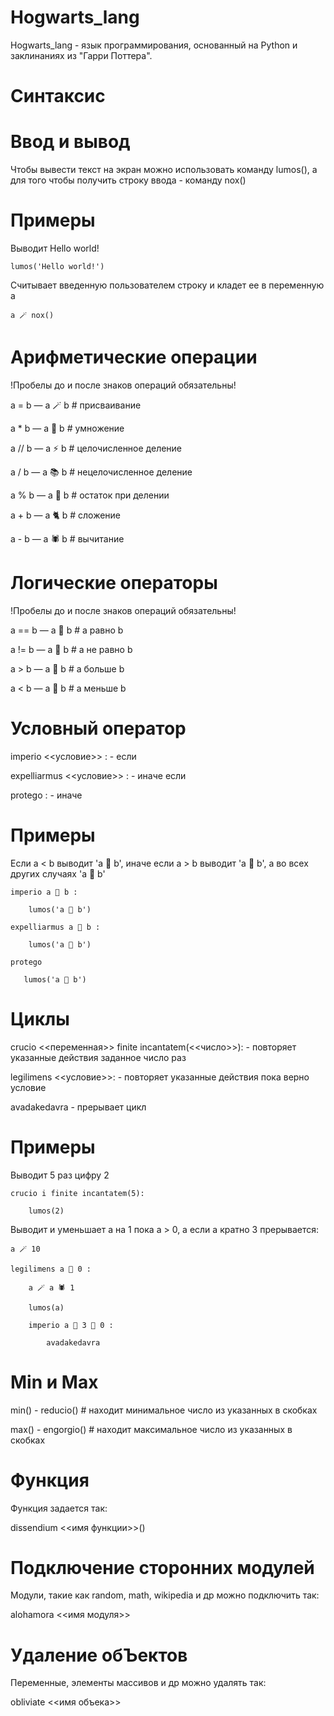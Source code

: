 # Hogwarts_lang
Hogwarts_lang - язык программирования, основанный на Python и заклинаниях из "Гарри Поттера".

# Синтаксис

# Ввод и вывод
Чтобы вывести текст на экран можно использовать команду lumos(), а для того чтобы получить строку ввода - команду nox()
# Примеры
Выводит Hello world!

    lumos('Hello world!') 

Считывает введенную пользователем строку и кладет ее в переменную a

    a 🪄 nox()

# Арифметические операции
!Пробелы до и после знаков операций обязательны!

a = b  —  a 🪄 b  # присваивание

a * b  —  a 👻 b  # умножение

a // b  —  a ⚡️ b  # целочисленное деление

a / b  —  a 📚 b  # нецелочисленное деление

a % b  —  a 🧹 b  # остаток при делении

a + b  —  a 🐈 b  # сложение

a - b  —  a 🕷 b  # вычитание

# Логические операторы
!Пробелы до и после знаков операций обязательны!

a == b  —  a 🚂 b  # a равно b

a != b  —  a 🎃 b  # a не равно b

a > b  —  a 🦉 b  # a больше b

a < b  —  a 🐸 b  # a меньше b

# Условный оператор
imperio <<условие>> :  -  если 

expelliarmus <<условие>> :  -  иначе если

protego :  -  иначе
# Примеры
Если a < b выводит 'a 🐸 b', иначе если a > b выводит 'a 🦉 b', а во всех других случаях 'a 🚂 b'

    imperio a 🐸 b :
    
        lumos('a 🐸 b')  
        
    expelliarmus a 🦉 b :
    
        lumos('a 🦉 b')
        
    protego
    
       lumos('a 🚂 b')

# Циклы
crucio <<переменная>> finite incantatem(<<число>>): - повторяет указанные действия заданное число раз

legilimens <<условие>>: - повторяет указанные действия пока верно условие

avadakedavra - прерывает цикл

# Примеры
Выводит 5 раз цифру 2

    crucio i finite incantatem(5): 
    
        lumos(2)

Выводит и уменьшает а на 1 пока а > 0, а если а кратно 3 прерывается:

    a 🪄 10

    legilimens a 🦉 0 : 
    
        a 🪄 a 🕷 1
        
        lumos(a)

        imperio a 🧹 3 🚂 0 :

            avadakedavra


# Min и Маx
min() - reducio() # находит минимальное число из указанных в скобках

max() - engorgio() # находит максимальное число из указанных в скобках

# Функция
Функция задается так:

dissendium <<имя функции>>()

# Подключение сторонних модулей
Модули, такие как random, math, wikipedia и др можно подключить так:

alohamora <<имя модуля>>

# Удаление обЪектов
Переменные, элементы массивов и др можно удалять так:

obliviate <<имя объека>>



        

